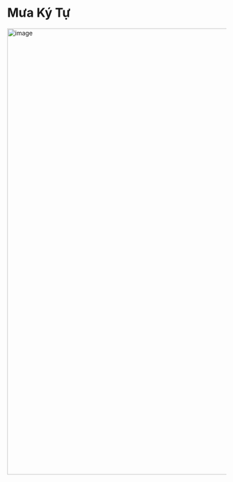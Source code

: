 # Mưa Ký Tự

<img width="1644" height="1025" alt="image" src="https://github.com/user-attachments/assets/3b5eeb5f-083b-48e1-8e44-5b83de928043" />

